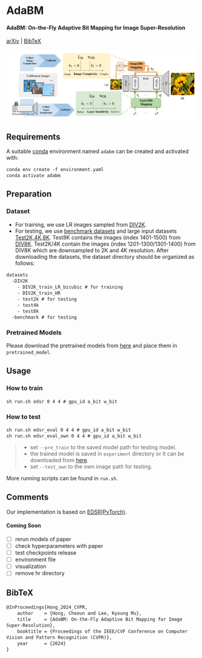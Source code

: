 # AdaBM
#### AdaBM: On-the-Fly Adaptive Bit Mapping for Image Super-Resolution

[arXiv](TBD) | [BibTeX](#bibtex)


<!-- <p align="center">
<img src=assets/results.gif />
</p> -->

<p align="center">
<img src=assets/cover_adabm.png />
</p>



## Requirements
A suitable [conda](https://conda.io/) environment named `adabm` can be created and activated with:
```
conda env create -f environment.yaml
conda activate adabm
```

## Preparation
### Dataset
* For training, we use LR images sampled from [DIV2K](https://cv.snu.ac.kr/research/EDSR/DIV2K.tar).
* For testing, we use [benchmark datasets](https://cv.snu.ac.kr/research/EDSR/benchmark.tar) and large input datasets [Test2K,4K,8K](https://drive.google.com/drive/folders/18b3QKaDJdrd9y0KwtrWU2Vp9nHxvfTZH?usp=sharing).
Test8K contains the images (index 1401-1500) from [DIV8K](https://competitions.codalab.org/competitions/22217#participate). Test2K/4K contain the images (index 1201-1300/1301-1400) from DIV8K which are downsampled to 2K and 4K resolution.
After downloading the datasets, the dataset directory should be organized as follows:

```
datasets
  -DIV2K
    - DIV2K_train_LR_bicubic # for training
    - DIV2K_train_HR
    - test2k # for testing
    - test4k
    - test8k
  -benchmark # for testing
```

### Pretrained Models
Please download the pretrained models from [here](TBD) and place them in `pretrained_model`.

## Usage

### How to train

```
sh run.sh edsr 0 4 4 # gpu_id a_bit w_bit 
```

### How to test

```
sh run.sh edsr_eval 0 4 4 # gpu_id a_bit w_bit 
sh run.sh edsr_eval_own 0 4 4 # gpu_id a_bit w_bit 
```

> * set `--pre_train` to the saved model path for testing model. 
> * the trained model is saved in `experiment` directory or it can be downloaded from [here](TBD).
> * set `--test_own` to the own image path for testing.

More running scripts can be found in `run.sh`. 



## Comments
Our implementation is based on [EDSR(PyTorch)](https://github.com/thstkdgus35/EDSR-PyTorch).

#### Coming Soon
 - [ ] rerun models of paper
 - [ ] check hyperparameters with paper
 - [ ] test checkpoints release
 - [ ] environment file
 - [ ] visualization
 - [ ] remove hr directory

## BibTeX
```
@InProceedings{Hong_2024_CVPR,
    author    = {Hong, Cheeun and Lee, Kyoung Mu},
    title     = {AdaBM: On-the-Fly Adaptive Bit Mapping for Image Super-Resolution},
    booktitle = {Proceedings of the IEEE/CVF Conference on Computer Vision and Pattern Recognition (CVPR)},
    year      = {2024}
}
```
